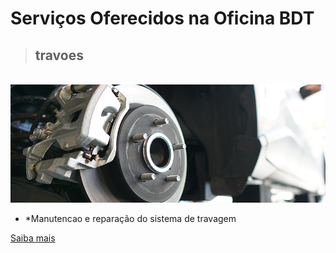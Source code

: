# Serviços Oferecidos na Oficina BDT

> ## travoes
&nbsp;
![travoes](../../static/img/travoes.png)

- *Manutencao e reparação do sistema de travagem

[Saiba mais](https://bernardofr71.github.io/site_ADC/servicos_travoes/)